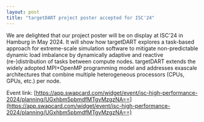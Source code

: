 ```yaml
---
layout: post
title: "targetDART project poster accepted for ISC'24"
---
```


We are delighted that our project poster will be on display at ISC'24 in Hamburg in May 2024. It will show how targetDART explores a task-based approach for extreme-scale simulation software to mitigate
non-predictable dynamic load imbalance by dynamically adaptive and reactive (re-)distribution of
tasks between compute nodes. targetDART extends the widely adopted MPI+OpenMP programming model and addresses exascale architectures that combine multiple heterogeneous processors (CPUs, GPUs, etc.) per node.

Event link: [https://app.swapcard.com/widget/event/isc-high-performance-2024/planning/UGxhbm5pbmdfMTgyMzgzNA==](https://app.swapcard.com/widget/event/isc-high-performance-2024/planning/UGxhbm5pbmdfMTgyMzgzNA==)

